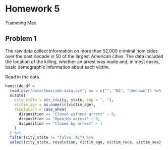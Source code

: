 Homework 5
================
Yuanming Mao

## Problem 1

The raw data collect information on more than 52,000 criminal homicides
over the past decade in 50 of the largest American cities. The data
included the location of the killing, whether an arrest was made and, in
most cases, basic demographic information about each victim.

Read in the data.

``` r
homicide_df = 
  read.csv("data/homicide-data.csv", na = c("", "NA", "Unknown")) %>% 
  mutate(
    city_state = str_c(city, state, sep = ", "),
    victim_age = as.numeric(victim_age),
    resolution = case_when(
      disposition == "Closed without arrest" ~ 0,
      disposition == "Open/No arrest" ~ 0,
      disposition == "Closed by arrest" ~ 1
    )
  ) %>% 
  filter(city_state != "Tulsa, AL") %>% 
  select(city_state, resolution, victim_age, victim_race, victim_sex)
```
